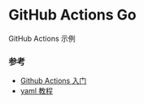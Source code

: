 # GitHub Actions Go
GitHub Actions 示例


### 参考
* [Github Actions 入门](http://www.ruanyifeng.com/blog/2019/09/getting-started-with-github-actions.html)
* [yaml 教程](http://www.ruanyifeng.com/blog/2016/07/yaml.html)